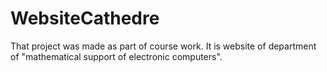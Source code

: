 # WebsiteCathedre
That project was made as part of course work.
It is website of department of "mathematical support of electronic computers". 
